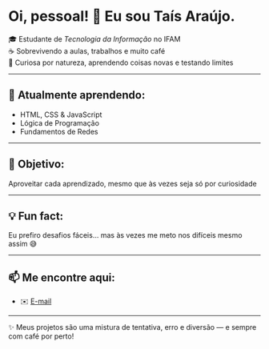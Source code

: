 # Oi, pessoal! 👋 Eu sou Taís Araújo.

🎓 Estudante de *Tecnologia da Informação* no IFAM  
☕ Sobrevivendo a aulas, trabalhos e muito café  
🎲 Curiosa por natureza, aprendendo coisas novas e testando limites  

---

## 🌱 Atualmente aprendendo:
- HTML, CSS & JavaScript  
- Lógica de Programação  
- Fundamentos de Redes  

---

## 🎯 Objetivo:
Aproveitar cada aprendizado, mesmo que às vezes seja só por curiosidade  

---

## 💡 Fun fact:
Eu prefiro desafios fáceis… mas às vezes me meto nos difíceis mesmo assim 😅  

---

## 📫 Me encontre aqui:
- ✉️ [E-mail](mailto:tais37776@gmail.com)

---

✨ Meus projetos são uma mistura de tentativa, erro e diversão — e sempre com café por perto!

